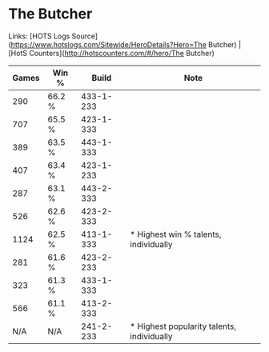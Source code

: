# The Butcher

Links: [HOTS Logs Source](https://www.hotslogs.com/Sitewide/HeroDetails?Hero=The Butcher) | [HotS Counters](http://hotscounters.com/#/hero/The Butcher)

Games  | Win %  | Build     | Note
-----  | -----  | -----     | ----
290    | 66.2 % | 433-1-233 | 
707    | 65.5 % | 423-1-333 | 
389    | 63.5 % | 443-1-333 | 
407    | 63.4 % | 423-1-233 | 
287    | 63.1 % | 443-2-333 | 
526    | 62.6 % | 423-2-333 | 
1124   | 62.5 % | 413-1-333 | * Highest win % talents, individually
281    | 61.6 % | 423-2-233 | 
323    | 61.3 % | 433-1-333 | 
566    | 61.1 % | 413-2-333 | 
N/A    | N/A    | 241-2-233 | * Highest popularity talents, individually
